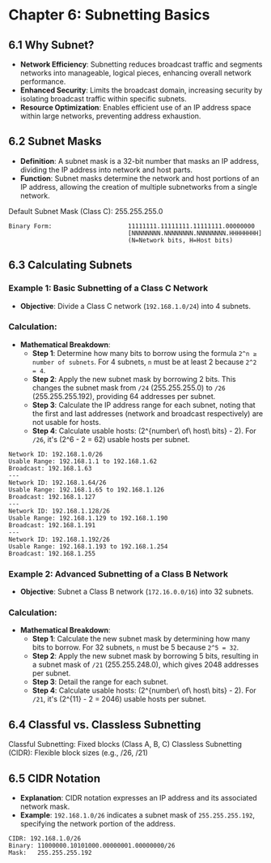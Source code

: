 
# Chapter 6: Subnetting Basics

## 6.1 Why Subnet?
- **Network Efficiency**: Subnetting reduces broadcast traffic and segments networks into manageable, logical pieces, enhancing overall network performance.
- **Enhanced Security**: Limits the broadcast domain, increasing security by isolating broadcast traffic within specific subnets.
- **Resource Optimization**: Enables efficient use of an IP address space within large networks, preventing address exhaustion.

## 6.2 Subnet Masks
- **Definition**: A subnet mask is a 32-bit number that masks an IP address, dividing the IP address into network and host parts.
- **Function**: Subnet masks determine the network and host portions of an IP address, allowing the creation of multiple subnetworks from a single network.



Default Subnet Mask (Class C): 255.255.255.0
```
Binary Form:                     11111111.11111111.11111111.00000000
                                 [NNNNNNNN.NNNNNNNN.NNNNNNNN.HHHHHHHH]
                                 (N=Network bits, H=Host bits)
```

## 6.3 Calculating Subnets
### Example 1: Basic Subnetting of a Class C Network
- **Objective**: Divide a Class C network (`192.168.1.0/24`) into 4 subnets.

### Calculation:
- **Mathematical Breakdown**:
  - **Step 1**: Determine how many bits to borrow using the formula `2^n ≥ number of subnets`. For 4 subnets, `n` must be at least 2 because `2^2 = 4`.
  - **Step 2**: Apply the new subnet mask by borrowing 2 bits. This changes the subnet mask from `/24` (255.255.255.0) to `/26` (255.255.255.192), providing 64 addresses per subnet.
  - **Step 3**: Calculate the IP address range for each subnet, noting that the first and last addresses (network and broadcast respectively) are not usable for hosts.
  - **Step 4**: Calculate usable hosts: \(2^{number\ of\ host\ bits} - 2\). For `/26`, it's \(2^6 - 2 = 62\) usable hosts per subnet.


```
Network ID: 192.168.1.0/26
Usable Range: 192.168.1.1 to 192.168.1.62
Broadcast: 192.168.1.63
---
Network ID: 192.168.1.64/26
Usable Range: 192.168.1.65 to 192.168.1.126
Broadcast: 192.168.1.127
---
Network ID: 192.168.1.128/26
Usable Range: 192.168.1.129 to 192.168.1.190
Broadcast: 192.168.1.191
---
Network ID: 192.168.1.192/26
Usable Range: 192.168.1.193 to 192.168.1.254
Broadcast: 192.168.1.255
```
### Example 2: Advanced Subnetting of a Class B Network
- **Objective**: Subnet a Class B network (`172.16.0.0/16`) into 32 subnets.

### Calculation:
- **Mathematical Breakdown**:
  - **Step 1**: Calculate the new subnet mask by determining how many bits to borrow. For 32 subnets, `n` must be 5 because `2^5 = 32`.
  - **Step 2**: Apply the new subnet mask by borrowing 5 bits, resulting in a subnet mask of `/21` (255.255.248.0), which gives 2048 addresses per subnet.
  - **Step 3**: Detail the range for each subnet.
  - **Step 4**: Calculate usable hosts: \(2^{number\ of\ host\ bits} - 2\). For `/21`, it's \(2^{11} - 2 = 2046\) usable hosts per subnet.
## 6.4 Classful vs. Classless Subnetting


 Classful Subnetting: Fixed blocks (Class A, B, C)
 Classless Subnetting (CIDR): Flexible block sizes (e.g., /26, /21)




## 6.5 CIDR Notation
- **Explanation**: CIDR notation expresses an IP address and its associated network mask.
- **Example**: `192.168.1.0/26` indicates a subnet mask of `255.255.255.192`, specifying the network portion of the address.

```
CIDR: 192.168.1.0/26
Binary: 11000000.10101000.00000001.00000000/26
Mask:   255.255.255.192
```
